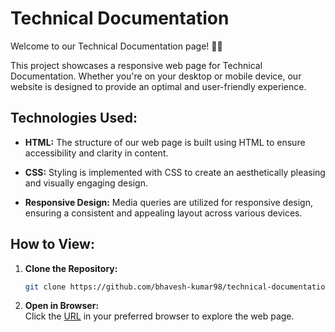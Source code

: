 # Technical Documentation 

Welcome to our Technical Documentation page! 🍔🌮

This project showcases a responsive web page for Technical Documentation. Whether you're on your desktop or mobile device, our website is designed to provide an optimal and user-friendly experience.

## Technologies Used:

- **HTML:**
  The structure of our web page is built using HTML to ensure accessibility and clarity in content.

- **CSS:**
  Styling is implemented with CSS to create an aesthetically pleasing and visually engaging design.

- **Responsive Design:**
  Media queries are utilized for responsive design, ensuring a consistent and appealing layout across various devices.

## How to View:

1. **Clone the Repository:**
   ```bash
   git clone https://github.com/bhavesh-kumar98/technical-documentation
   

2. **Open in Browser:**<br/>
   Click the [URL](https://bhavesh-kumar98.github.io/technical-documentation) in your preferred browser to explore the web page.


